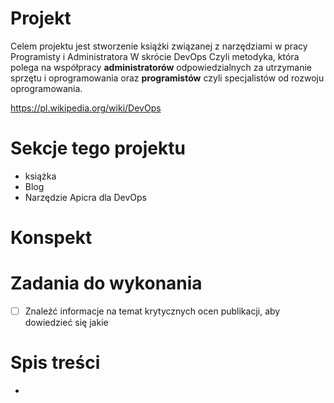 # Projekt
Celem projektu jest stworzenie książki związanej z narzędziami w pracy Programisty i Administratora
W skrócie DevOps
Czyli metodyka, która polega na współpracy **administratorów** odpowiedzialnych za utrzymanie sprzętu i oprogramowania
 oraz **programistów** czyli specjalistów od rozwoju oprogramowania.

https://pl.wikipedia.org/wiki/DevOps


# Sekcje tego projektu

+ książka 
+ Blog
+ Narzędzie Apicra dla DevOps 

# Konspekt


# Zadania do wykonania

- [ ] Znaleźć informacje na temat krytycznych ocen publikacji, aby dowiedzieć się jakie   

# Spis treści

+
